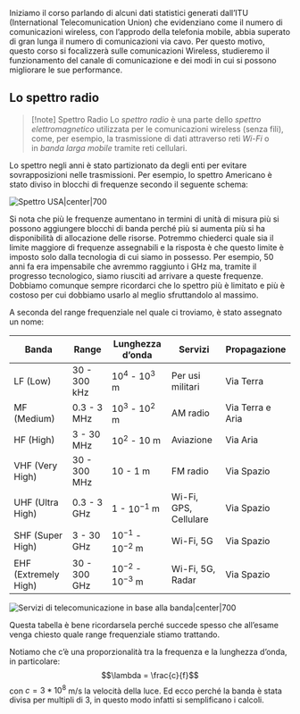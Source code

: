 Iniziamo il corso parlando di alcuni dati statistici generati dall’ITU (International Telecomunication Union) che evidenziano come il numero di comunicazioni wireless, con l’approdo della telefonia mobile, abbia superato di gran lunga il numero di comunicazioni via cavo. 
Per questo motivo, questo corso si focalizzerà sulle comunicazioni Wireless, studieremo il funzionamento del canale di comunicazione e dei modi in cui si possono migliorare le sue performance.

## Lo spettro radio

> [!note] Spettro Radio
> Lo *spettro radio* è una parte dello *spettro elettromagnetico* utilizzata per le comunicazioni wireless (senza fili), come, per esempio, la trasmissione di dati attraverso reti *Wi-Fi* o in *banda larga mobile* tramite reti cellulari.

Lo spettro negli anni è stato partizionato da degli enti per evitare sovrapposizioni nelle trasmissioni. Per esempio, lo spettro Americano è stato diviso in blocchi di frequenze secondo il seguente schema: 

![Spettro USA|center|700](https://www.beautifulpublicdata.com/content/images/size/w1600/2023/02/january_2016_spectrum_wall_chart_0.jpg)

Si nota che più le frequenze aumentano in termini di unità di misura più si possono aggiungere blocchi di banda perché più si aumenta più si ha disponibilità di allocazione delle risorse.
Potremmo chiederci quale sia il limite maggiore di frequenze assegnabili e la risposta è che questo limite è imposto solo dalla tecnologia di cui siamo in possesso. 
Per esempio, 50 anni fa era impensabile che avremmo raggiunto i GHz ma, tramite il progresso tecnologico, siamo riusciti ad arrivare a queste frequenze. 
Dobbiamo comunque sempre ricordarci che lo spettro più è limitato e più è costoso per cui dobbiamo usarlo al meglio sfruttandolo al massimo.

A seconda del range frequenziale nel quale ci troviamo, è stato assegnato un nome:

| Banda | Range        | Lunghezza d’onda        | Servizi               | Propagazione     |
| ----- | ------------ | ----------------------- | --------------------- | ---------------- |
| LF (Low)    | 30 - 300 kHz | $10^4$ - $10^3$ m       | Per usi militari      | Via Terra        |
| MF (Medium)   | 0.3 - 3 MHz  | $10^3$ - $10^2$ m       | AM radio              | Via Terra e Aria |
| HF (High)   | 3 - 30 MHz   | $10^2$ - 10 m           | Aviazione             | Via Aria         |
| VHF (Very High)  | 30 - 300 MHz | $10$ - $1$ m            | FM radio              | Via Spazio       |
| UHF (Ultra High)  | 0.3 - 3 GHz  | $1$ - $10^{-1}$ m       | Wi-Fi, GPS, Cellulare | Via Spazio       |
| SHF (Super High)  | 3 - 30 GHz   | $10^{-1}$ - $10^{-2}$ m | Wi-Fi, 5G             | Via Spazio       |
| EHF (Extremely High)  | 30 - 300 GHz | $10^{-2}$ - $10^{-3}$ m | Wi-Fi, 5G, Radar      | Via Spazio       |

![Servizi di telecomunicazione in base alla banda|center|700](https://digitalregulation.org/wp-content/uploads/word-image-141.png)

Questa tabella è bene ricordarsela perché succede spesso che all’esame venga chiesto quale range frequenziale stiamo trattando.

Notiamo che c’è una proporzionalità tra la frequenza e la lunghezza d’onda, in particolare: $$\lambda = \frac{c}{f}$$con $c = 3 * 10^8$ m/s la velocità della luce. Ed ecco perché la banda è stata divisa per multipli di 3, in questo modo infatti si semplificano i calcoli. 